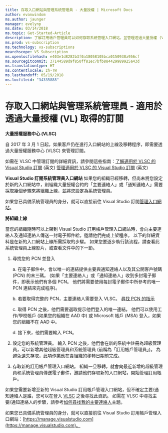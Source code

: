 ```yaml
---
title: 存取入口網站與管理系統管理員 - 大量授權 | Microsoft Docs
author: evanwindom
ms.author: jaunger
manager: evelynp
ms.date: 03/14/2018
ms.topic: Get-Started-Article
description: 了解訂用帳戶管理員可以如何存取系統管理入口網站，並管理透過大量授權 (VL) 取得的訂閱
ms.prod: vs-subscription
ms.technology: vs-subscriptions
mearchscope: VS Subscription
ms.openlocfilehash: e403e1d8282b3f0a18058105bca0150938a956cf
ms.sourcegitcommit: 37144589d9f850ff81ec7bfb884429989925a43d
ms.translationtype: HT
ms.contentlocale: zh-TW
ms.lasthandoff: 05/19/2018
ms.locfileid: "34335888"
---
```

# <a name="accessing-the-portal-and-managing-administrators---for-subscriptions-acquired-through-volume-licensing-vl"></a>存取入口網站與管理系統管理員 - 適用於透過大量授權 (VL) 取得的訂閱

**大量授權服務中心 (VLSC)**

自 2017 年 3 月 1 日起，如果客戶仍在進行入口網站的上線及移轉程序，即需要透過大量授權服務中心 (VLSC) 來管理訂閱。 

如需在 VLSC 中管理訂閱的詳細資訊，請參閱這些指南：[了解適用於 VLSC 的 Visual Studio 訂閱](https://www.visualstudio.com/wp-content/uploads/2016/11/Understanding-Visual-Studio-Subscriptions-Administration-Guide-for-VLSC.pdf) \(英文\) 
[管理適用於 VLSC 的 Visual Studio 訂閱](https://www.visualstudio.com/wp-content/uploads/2016/11/Managing-Visual-Studio-Subscriptions-Administration-Guide-for-VLSC.pdf) \(英文\)

**Visual Studio 訂閱系統管理員入口網站** 如果您的組織已經移轉，但尚未將您設定於新的入口網站中，則組織大量授權合約的「主要連絡人」或「通知連絡人」需要採取幾個步驟來將組織上線，並將您設定為系統管理員。 

如果您已具備系統管理員的身分，就可以直接前往 Visual Studio 訂閱[管理入口網站](https://manage.visualstudio.com/)。

**將組織上線**

當您的組織隨時可以上架到 Visual Studio 訂用帳戶管理入口網站時，會向主要連絡人及通知連絡人傳送一封電子郵件給，邀請他們完成上架程序。 以下的詳細資料是在新的入口網站上線所需採取的步驟。 如果您要逐步執行該流程，請查看此系統管理員上線影片，或查看文件中的下一節。 

1.  尋找您的 PCN 並登入

     a. 在電子郵件中，會以唯一的連結提供主要與通知連絡人以及其公開客戶號碼 (PCN) 的末三碼。  (如果「主要連絡人」或「通知連絡人」收到多封電子郵件，即表示他們有多個 PCN。 他們將需要使用每封電子郵件中所參考的唯一 PCN 連結來完成程序)。

     b. 若要取得完整的 PCN，主要連絡人需要登入 VLSC。 [尋找 PCN 的指示](find-pcn.md) 

     c.  取得 PCN 之後，他們需要選取提示他們登入的唯一連結。 他們可以使用工作/學校帳戶 (如果您的組織在 AAD 中) 或 Microsoft 帳戶 (MSA) 登入，如果您的組織不在 AAD 中。 

     d. 接下來，他們需要輸入 PCN。 

2.  設定您的系統管理員。  輸入 PCN 之後，他們會在新的系統中註冊為超級管理員，可以新增其他超級管理員和系統管理員 (前稱為「訂用帳戶管理員」)。 為避免遺失存取，此項作業應在貴組織的移轉日期前完成。 

3.  存取新的訂用帳戶管理入口網站。 組織一旦移轉，就會向最近新增的超級管理員和系統管理員傳送電子郵件，邀請他們存取新的入口網站，開始管理訂用帳戶。  

如果您需要新增至新的 Visual Studio 訂用帳戶管理入口網站，但不確定主要/通知連絡人是誰，您可以在登入 [VLSC](https://www.microsoft.com/Licensing/servicecenter/default.aspx) 之後尋找此資訊。 如需在 VLSC 中尋找主要/通知連絡人的步驟，請參考[如何尋找我的主要連絡人](find-primary-contact.md)主題。

如果您已具備系統管理員的身分，就可以直接前往 Visual Studio 訂用帳戶管理入口網站：[https://manage.visualstudio.com](https://manage.visualstudio.com)。 

